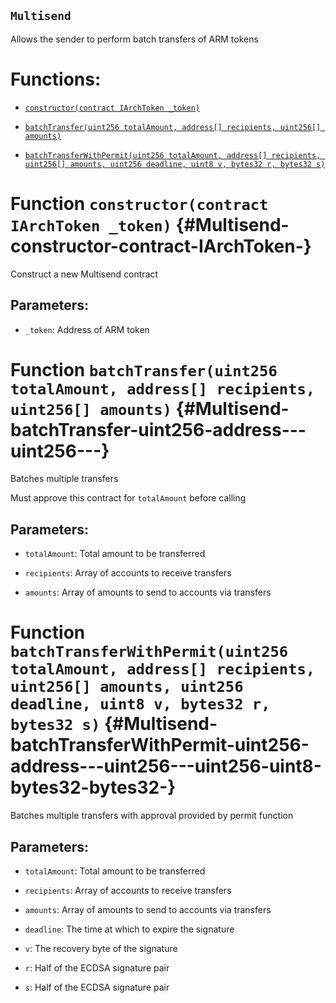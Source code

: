 ## `Multisend`

Allows the sender to perform batch transfers of ARM tokens

# Functions:

- [`constructor(contract IArchToken _token)`](#Multisend-constructor-contract-IArchToken-)

- [`batchTransfer(uint256 totalAmount, address[] recipients, uint256[] amounts)`](#Multisend-batchTransfer-uint256-address---uint256---)

- [`batchTransferWithPermit(uint256 totalAmount, address[] recipients, uint256[] amounts, uint256 deadline, uint8 v, bytes32 r, bytes32 s)`](#Multisend-batchTransferWithPermit-uint256-address---uint256---uint256-uint8-bytes32-bytes32-)

# Function `constructor(contract IArchToken _token)` {#Multisend-constructor-contract-IArchToken-}

Construct a new Multisend contract

## Parameters:

- `_token`: Address of ARM token

# Function `batchTransfer(uint256 totalAmount, address[] recipients, uint256[] amounts)` {#Multisend-batchTransfer-uint256-address---uint256---}

Batches multiple transfers

Must approve this contract for `totalAmount` before calling

## Parameters:

- `totalAmount`: Total amount to be transferred

- `recipients`: Array of accounts to receive transfers

- `amounts`: Array of amounts to send to accounts via transfers

# Function `batchTransferWithPermit(uint256 totalAmount, address[] recipients, uint256[] amounts, uint256 deadline, uint8 v, bytes32 r, bytes32 s)` {#Multisend-batchTransferWithPermit-uint256-address---uint256---uint256-uint8-bytes32-bytes32-}

Batches multiple transfers with approval provided by permit function

## Parameters:

- `totalAmount`: Total amount to be transferred

- `recipients`: Array of accounts to receive transfers

- `amounts`: Array of amounts to send to accounts via transfers

- `deadline`: The time at which to expire the signature

- `v`: The recovery byte of the signature

- `r`: Half of the ECDSA signature pair

- `s`: Half of the ECDSA signature pair